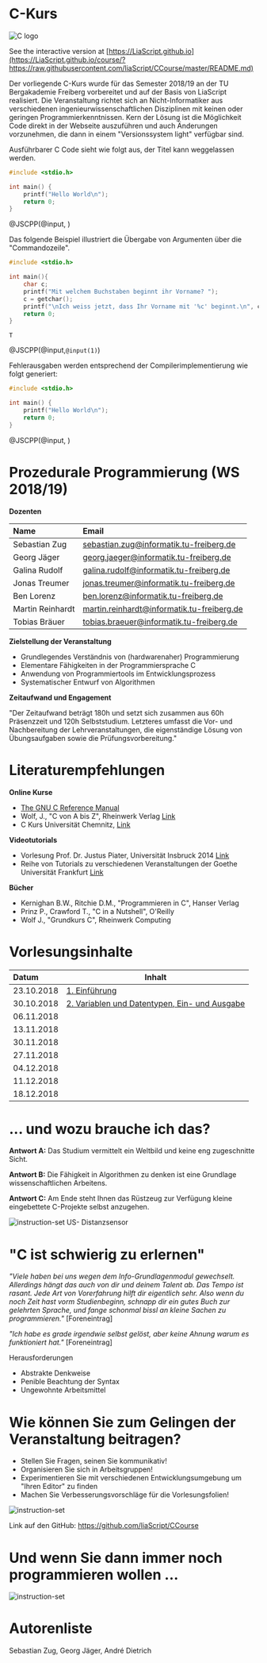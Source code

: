 <!--

author:   Sebastian Zug & André Dietrich
email:    zug@ovgu.de   & andre.dietrich@ovgu.de
version:  0.0.1
language: de
narrator: Deutsch Female

comment:  This is a very simple comment.
          Multiline is also okay.

translation: English   translation/english.md

script:   https://felixhao28.github.io/JSCPP/dist/JSCPP.es5.min.js

@JSCPP
<script>
  try {
    var output = "";
    JSCPP.run(`@0`, `@1`, {stdio: {write: s => { output += s.replace(/\n/g, "<br>");}}});
    output;
  } catch (msg) {
    console.log(msg);
    var error = new LiaError(msg, 1);

    try {
        var log = msg.match(/(.*)\nline (\d+) \(column (\d+)\):.*\n.*\n(.*)/);
        var info = log[1] + " " + log[4];

        if (info.length > 80)
          info = info.substring(0,76) + "..."

        error.add_detail(0, info, "error", log[2]-1, log[3]);
    } catch(e) {}

    throw error;
  }
</script>
@end

-->

# C-Kurs

![C logo](img/logo.png)

See the interactive version at
[https://LiaScript.github.io](https://LiaScript.github.io/course/?https://raw.githubusercontent.com/liaScript/CCourse/master/README.md)

Der vorliegende C-Kurs wurde für das Semester 2018/19 an der TU Bergakademie Freiberg vorbereitet und auf der Basis von LiaScript realisiert. Die Veranstaltung richtet sich an Nicht-Informatiker aus verschiedenen ingenieurwissenschaftlichen Disziplinen mit keinen oder geringen Programmierkenntnissen. Kern der Lösung ist die Möglichkeit Code direkt in der Webseite auszuführen und auch Änderungen vorzunehmen, die dann in einem
"Versionssystem light" verfügbar sind.

Ausführbarer C Code sieht wie folgt aus, der Titel kann weggelassen werden.

```cpp                     HelloWorld.c
#include <stdio.h>

int main() {
	printf("Hello World\n");
	return 0;
}
```
@JSCPP(@input, )

Das folgende Beispiel illustriert die Übergabe von Argumenten über die "Commandozeile".

```cpp                     GetChar.c
#include <stdio.h>

int main(){
	char c;
	printf("Mit welchem Buchstaben beginnt ihr Vorname? ");
	c = getchar();
	printf("\nIch weiss jetzt, dass Ihr Vorname mit '%c' beginnt.\n", c);
	return 0;
}
```
``` text                  stdin
T
```
@JSCPP(@input,`@input(1)`)

Fehlerausgaben werden entsprechend der Compilerimplementierung wie folgt generiert:

```cpp                     ErroneousHelloWorld.c
#include <stdio.h>

int main() {
	printf("Hello World\n");
	return 0;
}
```
@JSCPP(@input, )

# Prozedurale Programmierung (WS 2018/19)

**Dozenten**

| Name                | Email                                     |
|:--------------------|:------------------------------------------|
|Sebastian Zug        | sebastian.zug@informatik.tu-freiberg.de   |
|Georg Jäger          | georg.jaeger@informatik.tu-freiberg.de    |
|Galina Rudolf        | galina.rudolf@informatik.tu-freiberg.de   |
|Jonas Treumer        | jonas.treumer@informatik.tu-freiberg.de   |
|Ben Lorenz           | ben.lorenz@informatik.tu-freiberg.de      |
|Martin Reinhardt     | martin.reinhardt@informatik.tu-freiberg.de|
|Tobias Bräuer        | tobias.braeuer@informatik.tu-freiberg.de  |

**Zielstellung der Veranstaltung**

+ Grundlegendes Verständnis von (hardwarenaher) Programmierung
+ Elementare Fähigkeiten in der Programmiersprache C
+ Anwendung von Programmiertools im Entwicklungsprozess
+ Systematischer Entwurf von Algorithmen

**Zeitaufwand und Engagement**

"Der Zeitaufwand beträgt 180h und setzt sich zusammen aus 60h
Präsenzzeit und 120h Selbststudium. Letzteres umfasst die Vor- und
Nachbereitung der Lehrveranstaltungen, die eigenständige Lösung von
Übungsaufgaben sowie die Prüfungsvorbereitung."

# Literaturempfehlungen

**Online Kurse**

+ [The GNU C Reference Manual](https://www.gnu.org/software/gnu-c-manual/gnu-c-manual.html)
+ Wolf, J., "C von A bis Z", Rheinwerk Verlag [Link](http://openbook.rheinwerk-verlag.de/c_von_a_bis_z/000_c_vorwort_001.htm#mj764cb3fd439d3b95d1843e7c7d17f235)
+ C Kurs Universität Chemnitz, [Link](https://www.tu-chemnitz.de/urz/archiv/kursunterlagen/C/index.htm)

**Videotutorials**

+ Vorlesung Prof. Dr. Justus Piater, Universität Insbruck 2014 [Link](https://www.youtube.com/watch?v=7P7dSOKAonM)
+ Reihe von Tutorials zu verschiedenen Veranstaltungen der Goethe Universität Frankfurt [Link](https://www.youtube.com/watch?v=CeEfTlRFEA0&t=210s)

**Bücher**

+ Kernighan B.W., Ritchie D.M., "Programmieren in C", Hanser Verlag
+ Prinz P., Crawford T., "C in a Nutshell", O'Reilly
+ Wolf J., "Grundkurs C", Rheinwerk Computing

# Vorlesungsinhalte

| Datum      | Inhalt                                |
|:-----------|---------------------------------------|
| 23.10.2018 | [1.  Einführung](https://LiaScript.github.io/course/?https://raw.githubusercontent.com/liaScript/CCourse/master/01_Einfuehrung.md)    |
| 30.10.2018 | [2. Variablen und Datentypen, Ein- und Ausgabe](https://liascript.github.io/course/?https://raw.githubusercontent.com/liaScript/CCourse/master/02_Grundlagen.md#1)  |
| 06.11.2018 |              |
| 13.11.2018 |              |
| 30.11.2018 |              |
| 27.11.2018 |              |
| 04.12.2018 |              |
| 11.12.2018 |              |
| 18.12.2018 |              |
# ... und wozu brauche ich das?

**Antwort A:** Das Studium vermittelt ein Weltbild und keine eng zugeschnitte Sicht.

**Antwort B:** Die Fähigkeit in Algorithmen zu denken ist eine Grundlage
wissenschaftlichen Arbeitens.

**Antwort C:** Am Ende steht Ihnen das Rüstzeug zur Verfügung kleine
eingebettete C-Projekte selbst anzugehen.

![instruction-set](./img/Example_I_DistanceMeasurements.jpeg)<!-- width="50%" --> US- Distanzsensor

# "C ist schwierig zu erlernen"

*"Viele haben bei uns wegen dem Info-Grundlagenmodul gewechselt. Allerdings hängt das auch von dir und deinem Talent ab. Das Tempo ist rasant. Jede Art von Vorerfahrung hilft dir eigentlich sehr. Also wenn du noch Zeit hast vorm Studienbeginn, schnapp dir ein gutes Buch zur gelehrten Sprache, und fange schonmal bissl an kleine Sachen zu programmieren."* [Foreneintrag]

*"Ich habe es grade irgendwie selbst gelöst, aber keine Ahnung warum es funktioniert hat."* [Foreneintrag]

Herausforderungen

+ Abstrakte Denkweise
+ Penible Beachtung der Syntax
+ Ungewohnte Arbeitsmittel

# Wie können Sie zum Gelingen der Veranstaltung beitragen?

+ Stellen Sie Fragen, seinen Sie kommunikativ!
+ Organisieren Sie sich in Arbeitsgruppen!
+ Experimentieren Sie mit verschiedenen Entwicklungsumgebung um "Ihren Editor" zu finden
+ Machen Sie Verbesserungsvorschläge für die Vorlesungsfolien!

![instruction-set](./img/screenShotAtom.png)<!-- width="100%" -->

Link auf den GitHub: https://github.com/liaScript/CCourse

# Und wenn Sie dann immer noch programmieren wollen ...

![instruction-set](./img/BAF_bots.png)<!-- width="80%" -->

# Autorenliste

Sebastian Zug, Georg Jäger, André Dietrich
